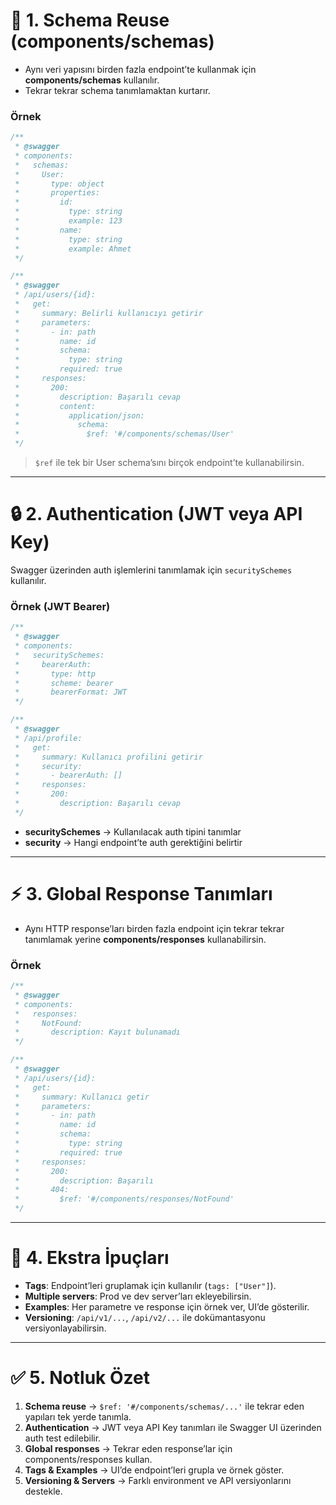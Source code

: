 
# 🌟 1. Schema Reuse (components/schemas)

- Aynı veri yapısını birden fazla endpoint’te kullanmak için **components/schemas** kullanılır.
- Tekrar tekrar schema tanımlamaktan kurtarır.

### Örnek

```ts
/**
 * @swagger
 * components:
 *   schemas:
 *     User:
 *       type: object
 *       properties:
 *         id:
 *           type: string
 *           example: 123
 *         name:
 *           type: string
 *           example: Ahmet
 */

/**
 * @swagger
 * /api/users/{id}:
 *   get:
 *     summary: Belirli kullanıcıyı getirir
 *     parameters:
 *       - in: path
 *         name: id
 *         schema:
 *           type: string
 *         required: true
 *     responses:
 *       200:
 *         description: Başarılı cevap
 *         content:
 *           application/json:
 *             schema:
 *               $ref: '#/components/schemas/User'
 */
```

> `$ref` ile tek bir User schema’sını birçok endpoint’te kullanabilirsin.

---

# 🔒 2. Authentication (JWT veya API Key)

Swagger üzerinden auth işlemlerini tanımlamak için `securitySchemes` kullanılır.

### Örnek (JWT Bearer)

```ts
/**
 * @swagger
 * components:
 *   securitySchemes:
 *     bearerAuth:
 *       type: http
 *       scheme: bearer
 *       bearerFormat: JWT
 */

/**
 * @swagger
 * /api/profile:
 *   get:
 *     summary: Kullanıcı profilini getirir
 *     security:
 *       - bearerAuth: []
 *     responses:
 *       200:
 *         description: Başarılı cevap
 */
```

- **securitySchemes** → Kullanılacak auth tipini tanımlar
- **security** → Hangi endpoint’te auth gerektiğini belirtir

---

# ⚡ 3. Global Response Tanımları

- Aynı HTTP response’ları birden fazla endpoint için tekrar tekrar tanımlamak yerine **components/responses** kullanabilirsin.
    

### Örnek

```ts
/**
 * @swagger
 * components:
 *   responses:
 *     NotFound:
 *       description: Kayıt bulunamadı
 */

/**
 * @swagger
 * /api/users/{id}:
 *   get:
 *     summary: Kullanıcı getir
 *     parameters:
 *       - in: path
 *         name: id
 *         schema:
 *           type: string
 *         required: true
 *     responses:
 *       200:
 *         description: Başarılı
 *       404:
 *         $ref: '#/components/responses/NotFound'
 */
```

---

# 🔹 4. Ekstra İpuçları

- **Tags**: Endpoint’leri gruplamak için kullanılır (`tags: ["User"]`).
- **Multiple servers**: Prod ve dev server’ları ekleyebilirsin.
- **Examples**: Her parametre ve response için örnek ver, UI’de gösterilir.
- **Versioning**: `/api/v1/...`, `/api/v2/...` ile dokümantasyonu versiyonlayabilirsin.

---

# ✅ 5. Notluk Özet

1. **Schema reuse** → `$ref: '#/components/schemas/...'` ile tekrar eden yapıları tek yerde tanımla.
2. **Authentication** → JWT veya API Key tanımları ile Swagger UI üzerinden auth test edilebilir.
3. **Global responses** → Tekrar eden response’lar için components/responses kullan.
4. **Tags & Examples** → UI’de endpoint’leri grupla ve örnek göster.
5. **Versioning & Servers** → Farklı environment ve API versiyonlarını destekle.
